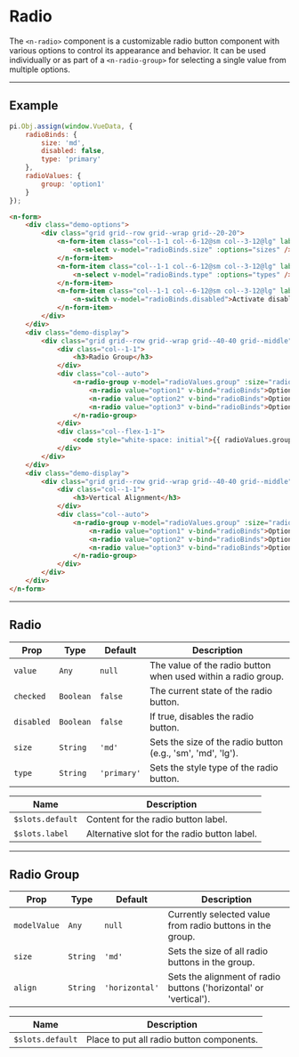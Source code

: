 # Radio

The `<n-radio>` component is a customizable radio button component with various options to control its appearance and behavior. It can be used individually or as part of a `<n-radio-group>` for selecting a single value from multiple options.

<hr>

## Example

```js [demo]
pi.Obj.assign(window.VueData, {
    radioBinds: {
        size: 'md', 
        disabled: false, 
        type: 'primary'
    },
    radioValues: {
        group: 'option1'
    }
});
```

```html [demo]
<n-form>
    <div class="demo-options">
        <div class="grid grid--row grid--wrap grid--20-20">
            <n-form-item class="col--1-1 col--6-12@sm col--3-12@lg" label="Size">
                <n-select v-model="radioBinds.size" :options="sizes" />
            </n-form-item>
            <n-form-item class="col--1-1 col--6-12@sm col--3-12@lg" label="Type">
                <n-select v-model="radioBinds.type" :options="types" />
            </n-form-item>
            <n-form-item class="col--1-1 col--6-12@sm col--3-12@lg" label="Disabled">
                <n-switch v-model="radioBinds.disabled">Activate disable state</n-switch>
            </n-form-item>
        </div>
    </div>
    <div class="demo-display">
        <div class="grid grid--row grid--wrap grid--40-40 grid--middle">
            <div class="col--1-1">
                <h3>Radio Group</h3>
            </div>
            <div class="col--auto">
                <n-radio-group v-model="radioValues.group" :size="radioBinds.size">
                    <n-radio value="option1" v-bind="radioBinds">Option 1</n-radio>
                    <n-radio value="option2" v-bind="radioBinds">Option 2</n-radio>
                    <n-radio value="option3" v-bind="radioBinds">Option 3</n-radio>
                </n-radio-group>
            </div>
            <div class="col--flex-1-1">
                <code style="white-space: initial">{{ radioValues.group }}</code>
            </div>
        </div>
    </div>
    <div class="demo-display">
        <div class="grid grid--row grid--wrap grid--40-40 grid--middle">
            <div class="col--1-1">
                <h3>Vertical Alignment</h3>
            </div>
            <div class="col--auto">
                <n-radio-group v-model="radioValues.group" :size="radioBinds.size" align="vertical">
                    <n-radio value="option1" v-bind="radioBinds">Option 1</n-radio>
                    <n-radio value="option2" v-bind="radioBinds">Option 2</n-radio>
                    <n-radio value="option3" v-bind="radioBinds">Option 3</n-radio>
                </n-radio-group>
            </div>
        </div>
    </div>
</n-form>
```

<hr>

## Radio

| **Prop**     | **Type**            | **Default** | **Description**                                                                                  |
|--------------|---------------------|-------------|--------------------------------------------------------------------------------------------------|
| `value`      | `Any`               | `null`      | The value of the radio button when used within a radio group.                                    |
| `checked`    | `Boolean`           | `false`     | The current state of the radio button.                                                           |
| `disabled`   | `Boolean`           | `false`     | If true, disables the radio button.                                                              |
| `size`       | `String`            | `'md'`      | Sets the size of the radio button (e.g., 'sm', 'md', 'lg').                                      |
| `type`       | `String`            | `'primary'` | Sets the style type of the radio button.                                                         |

| **Name**              | **Description**                             |
|-----------------------|---------------------------------------------|
| `$slots.default`      | Content for the radio button label.         |
| `$slots.label`        | Alternative slot for the radio button label.|

<hr>

## Radio Group

| **Prop**     | **Type** | **Default**  | **Description**                                             |
|--------------|----------|--------------|-------------------------------------------------------------|
| `modelValue` | `Any`    | `null`       | Currently selected value from radio buttons in the group.   |
| `size`       | `String` | `'md'`       | Sets the size of all radio buttons in the group.            |
| `align`      | `String` | `'horizontal'`| Sets the alignment of radio buttons ('horizontal' or 'vertical'). |

| **Name**         | **Description**                             |
|------------------|---------------------------------------------|
| `$slots.default` | Place to put all radio button components.   |